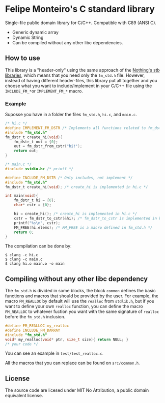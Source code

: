 # Felipe Monteiro's C standard library

Single-file public domain library for C/C++. Compatible with C89 (ANSI C).

- Generic dynamic array
- Dynamic String
- Can be compiled without any other libc dependencies. 

## How to use

This library is a "header-only" using the same approach of the
[Nothing's stb libraries](https://github.com/nothings/stb/), which means that you need
only the `fm_std.h` file.
However, instead of having different header-files, this library put all together and you
choose what you want to include/implement in your C/C++ file using the `INCLUDE_FM_*`or
`IMPLEMENT_FM_*`  macro.

### Example

Suposse you have in a folder the files `fm_std.h`, `hi.c`, and `main.c`.

```c
/* hi.c */
#define IMPLEMENT_FM_DSTR /* Implements all functions related to fm_dstr */
#include "fm_std.h"
fm_dstr_t create_hi(void){
    fm_dstr_t out = {0};
    out = fm_dstr_from_cstr("hi!");
    return out;
}
```

```c
/* main.c */
#include <stdio.h> /* printf */

#define INCLUDE_FM_DSTR /* Only includes, not implement */
#include "fm_std.h"
fm_dstr_t create_hi(void); /* create_hi is implemented in hi.c */

int main(void){
    fm_dstr_t hi = {0};
    char* cstr = {0};

    hi = create_hi(); /* create_hi is implemented in hi.c */
    cstr = fm_dstr_to_cstr(&hi); /* fm_dstr_to_cstr is implemented in hi.c */
    printf("%s\n", cstr);
    FM_FREE(hi.elems); /* FM_FREE is a macro defined in fm_std.h */
    return 0;
}
```

The compilation can be done by:
```console
$ clang -c hi.c
$ clang -c main.c
$ clang hi.o main.o -o main
```
## Compiling without any other libc dependency

The `fm_std.h` is divided in some blocks, the block `common` defines the basic
functions and macros that should be provided by the user. For example, the macro
`FM_REALLOC` by default will use the `realloc` from `stdlib.h`, but if you want to
define your own `realloc` function, you can define the macro `FM_REALLOC` to whatever
fuction you want with the same signature of `realloc` before the `fm_std.h` inclusion.

```c
#define FM_REALLOC my_realloc
#define INCLUDE_FM_DARRAY
#include "fm_std.h"
void* my_realloc(void* ptr, size_t size){ return NULL; }
/* your code */
```

You can see an example in `test/test_realloc.c`.

All the macros that you can replace can be found on `src/common.h`.

## License

The source code are licesed under MIT No Attribution, a public domain equivalent
license.
